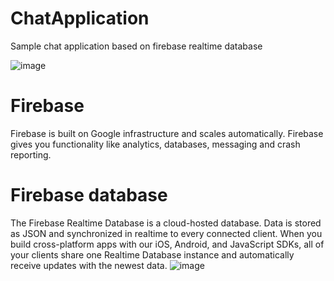 # ChatApplication
Sample chat application based on firebase realtime database

![image](https://encrypted-tbn0.gstatic.com/images?q=tbn:ANd9GcQIACjk698Rr1qTAFMR_KpnAH9J8GBEjWJ8Nq4nvR0l0vEH8EVW)

# Firebase
Firebase is built on Google infrastructure and scales automatically.
Firebase gives you functionality like analytics, databases, messaging and crash reporting.

# Firebase database
The Firebase Realtime Database is a cloud-hosted database. Data is stored as JSON and synchronized in realtime to every connected client. When you build cross-platform apps with our iOS, Android, and JavaScript SDKs, all of your clients share one Realtime Database instance and automatically receive updates with the newest data.
![image](https://cdn-images-1.medium.com/max/1200/1*C7BhxniEGlnp_uSpXZuSkg.png)
